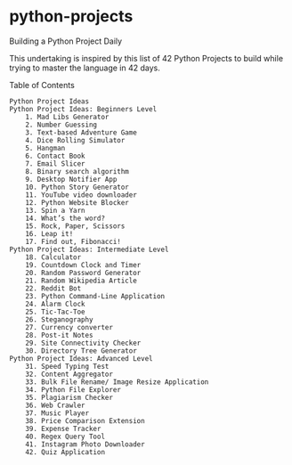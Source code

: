 # python-projects
Building a Python Project Daily

This undertaking is inspired by this list of 42 Python Projects to build while trying to master the language in 42 days.

Table of Contents

    Python Project Ideas
    Python Project Ideas: Beginners Level
        1. Mad Libs Generator
        2. Number Guessing
        3. Text-based Adventure Game
        4. Dice Rolling Simulator
        5. Hangman
        6. Contact Book
        7. Email Slicer
        8. Binary search algorithm
        9. Desktop Notifier App
        10. Python Story Generator
        11. YouTube video downloader
        12. Python Website Blocker
        13. Spin a Yarn
        14. What’s the word?
        15. Rock, Paper, Scissors
        16. Leap it!
        17. Find out, Fibonacci!
    Python Project Ideas: Intermediate Level
        18. Calculator
        19. Countdown Clock and Timer
        20. Random Password Generator
        21. Random Wikipedia Article
        22. Reddit Bot
        23. Python Command-Line Application
        24. Alarm Clock
        25. Tic-Tac-Toe
        26. Steganography
        27. Currency converter
        28. Post-it Notes
        29. Site Connectivity Checker
        30. Directory Tree Generator
    Python Project Ideas: Advanced Level
        31. Speed Typing Test
        32. Content Aggregator
        33. Bulk File Rename/ Image Resize Application
        34. Python File Explorer
        35. Plagiarism Checker
        36. Web Crawler
        37. Music Player
        38. Price Comparison Extension
        39. Expense Tracker
        40. Regex Query Tool
        41. Instagram Photo Downloader
        42. Quiz Application
